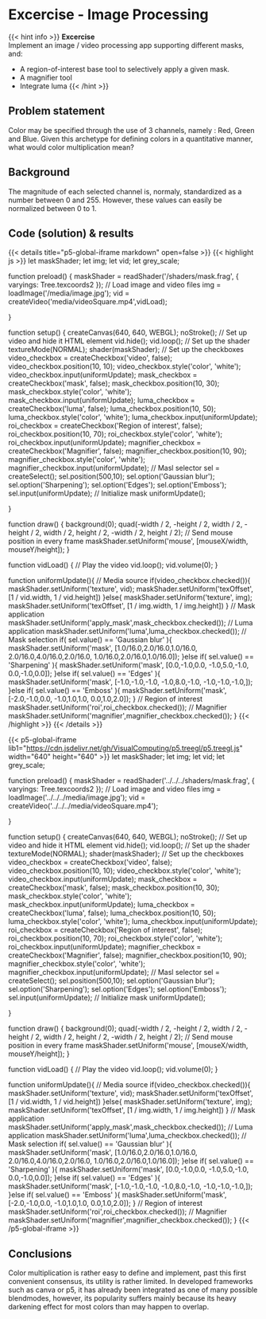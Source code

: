 # Excercise - Image Processing

{{< hint info >}}
**Excercise**  
Implement an image / video processing app supporting different masks, and:
* A region-of-interest base tool to selectively apply a given mask.
* A magnifier tool
* Integrate luma
{{< /hint >}}

## Problem statement
Color may be specified through the use of 3 channels, namely : Red, Green and Blue. Given this archetype for defining colors in a quantitative manner, what would color multiplication mean?

## Background
The magnitude of each selected channel is, normaly, standardized as a number between 0 and 255. However, these values can easily be normalized between 0 to 1. 

## Code (solution) & results


{{< details title="p5-global-iframe markdown" open=false >}}
{{< highlight js >}}
let maskShader;
let img;
let vid;
let grey_scale;

function preload() {
  maskShader = readShader('/shaders/mask.frag',
                        { varyings: Tree.texcoords2 });
  // Load image and video files
  img = loadImage('/media/image.jpg');
  vid = createVideo('media/videoSquare.mp4',vidLoad);

}

function setup() {
  createCanvas(640, 640, WEBGL);
  noStroke();
  // Set up video and hide it HTML element
  vid.hide();
  vid.loop();
  // Set up the shader
  textureMode(NORMAL);
  shader(maskShader);
  // Set up the checkboxes
  video_checkbox = createCheckbox('video', false);
  video_checkbox.position(10, 10);
  video_checkbox.style('color', 'white');
  video_checkbox.input(uniformUpdate);
  mask_checkbox = createCheckbox('mask', false);
  mask_checkbox.position(10, 30);
  mask_checkbox.style('color', 'white');
  mask_checkbox.input(uniformUpdate);
  luma_checkbox = createCheckbox('luma', false);
  luma_checkbox.position(10, 50);
  luma_checkbox.style('color', 'white');
  luma_checkbox.input(uniformUpdate);
  roi_checkbox = createCheckbox('Region of interest', false);
  roi_checkbox.position(10, 70);
  roi_checkbox.style('color', 'white');
  roi_checkbox.input(uniformUpdate);
  magnifier_checkbox = createCheckbox('Magnifier', false);
  magnifier_checkbox.position(10, 90);
  magnifier_checkbox.style('color', 'white');
  magnifier_checkbox.input(uniformUpdate);
  // Masl selector
  sel = createSelect();
  sel.position(500,10);
  sel.option('Gaussian blur');
  sel.option('Sharpening');
  sel.option('Edges');
  sel.option('Emboss');
  sel.input(uniformUpdate);
  // Initialize mask
  uniformUpdate();
  
}

function draw() {
  background(0);
  quad(-width / 2, -height / 2, width / 2, -height / 2,
        width / 2, height / 2, -width / 2, height / 2);
  // Send mouse position in every frame
  maskShader.setUniform('mouse', [mouseX/width, mouseY/height]);
}

function vidLoad() {
  // Play the video
  vid.loop();
  vid.volume(0);
}

function uniformUpdate(){
  // Media source
  if(video_checkbox.checked()){
    maskShader.setUniform('texture', vid);
    maskShader.setUniform('texOffset', [1 / vid.width, 1 / vid.height])
  }else{
    maskShader.setUniform('texture', img);
    maskShader.setUniform('texOffset', [1 / img.width, 1 / img.height])
  }
  // Mask application
  maskShader.setUniform('apply_mask',mask_checkbox.checked());
  // Luma application
  maskShader.setUniform('luma',luma_checkbox.checked());
  // Mask selection
  if( sel.value() == 'Gaussian blur' ){
    maskShader.setUniform('mask', [1.0/16.0,2.0/16.0,1.0/16.0, 2.0/16.0,4.0/16.0,2.0/16.0, 1.0/16.0,2.0/16.0,1.0/16.0]);
  }else if( sel.value() == 'Sharpening' ){
    maskShader.setUniform('mask', [0.0,-1.0,0.0, -1.0,5.0,-1.0, 0.0,-1.0,0.0]);
  }else if( sel.value() == 'Edges' ){
    maskShader.setUniform('mask', [-1.0,-1.0,-1.0, -1.0,8.0,-1.0, -1.0,-1.0,-1.0,]);
  }else if( sel.value() == 'Emboss' ){
    maskShader.setUniform('mask', [-2.0,-1.0,0.0, -1.0,1.0,1.0, 0.0,1.0,2.0]);
  }
  // Region of interest
  maskShader.setUniform('roi',roi_checkbox.checked());
  // Magnifier
  maskShader.setUniform('magnifier',magnifier_checkbox.checked());
}
{{< /highlight >}}
{{< /details >}}

{{< p5-global-iframe lib1="https://cdn.jsdelivr.net/gh/VisualComputing/p5.treegl/p5.treegl.js" width="640" height="640" >}}
let maskShader;
let img;
let vid;
let grey_scale;

function preload() {
  maskShader = readShader('../../../shaders/mask.frag',
                        { varyings: Tree.texcoords2 });
  // Load image and video files
  img = loadImage('../../../media/image.jpg');
  vid = createVideo('../../../media/videoSquare.mp4');

}

function setup() {
  createCanvas(640, 640, WEBGL);
  noStroke();
  // Set up video and hide it HTML element
  vid.hide();
  vid.loop();
  // Set up the shader
  textureMode(NORMAL);
  shader(maskShader);
  // Set up the checkboxes
  video_checkbox = createCheckbox('video', false);
  video_checkbox.position(10, 10);
  video_checkbox.style('color', 'white');
  video_checkbox.input(uniformUpdate);
  mask_checkbox = createCheckbox('mask', false);
  mask_checkbox.position(10, 30);
  mask_checkbox.style('color', 'white');
  mask_checkbox.input(uniformUpdate);
  luma_checkbox = createCheckbox('luma', false);
  luma_checkbox.position(10, 50);
  luma_checkbox.style('color', 'white');
  luma_checkbox.input(uniformUpdate);
  roi_checkbox = createCheckbox('Region of interest', false);
  roi_checkbox.position(10, 70);
  roi_checkbox.style('color', 'white');
  roi_checkbox.input(uniformUpdate);
  magnifier_checkbox = createCheckbox('Magnifier', false);
  magnifier_checkbox.position(10, 90);
  magnifier_checkbox.style('color', 'white');
  magnifier_checkbox.input(uniformUpdate);
  // Masl selector
  sel = createSelect();
  sel.position(500,10);
  sel.option('Gaussian blur');
  sel.option('Sharpening');
  sel.option('Edges');
  sel.option('Emboss');
  sel.input(uniformUpdate);
  // Initialize mask
  uniformUpdate();
  
}

function draw() {
  background(0);
  quad(-width / 2, -height / 2, width / 2, -height / 2,
        width / 2, height / 2, -width / 2, height / 2);
  // Send mouse position in every frame
  maskShader.setUniform('mouse', [mouseX/width, mouseY/height]);
}

function vidLoad() {
  // Play the video
  vid.loop();
  vid.volume(0);
}

function uniformUpdate(){
  // Media source
  if(video_checkbox.checked()){
    maskShader.setUniform('texture', vid);
    maskShader.setUniform('texOffset', [1 / vid.width, 1 / vid.height])
  }else{
    maskShader.setUniform('texture', img);
    maskShader.setUniform('texOffset', [1 / img.width, 1 / img.height])
  }
  // Mask application
  maskShader.setUniform('apply_mask',mask_checkbox.checked());
  // Luma application
  maskShader.setUniform('luma',luma_checkbox.checked());
  // Mask selection
  if( sel.value() == 'Gaussian blur' ){
    maskShader.setUniform('mask', [1.0/16.0,2.0/16.0,1.0/16.0, 2.0/16.0,4.0/16.0,2.0/16.0, 1.0/16.0,2.0/16.0,1.0/16.0]);
  }else if( sel.value() == 'Sharpening' ){
    maskShader.setUniform('mask', [0.0,-1.0,0.0, -1.0,5.0,-1.0, 0.0,-1.0,0.0]);
  }else if( sel.value() == 'Edges' ){
    maskShader.setUniform('mask', [-1.0,-1.0,-1.0, -1.0,8.0,-1.0, -1.0,-1.0,-1.0,]);
  }else if( sel.value() == 'Emboss' ){
    maskShader.setUniform('mask', [-2.0,-1.0,0.0, -1.0,1.0,1.0, 0.0,1.0,2.0]);
  }
  // Region of interest
  maskShader.setUniform('roi',roi_checkbox.checked());
  // Magnifier
  maskShader.setUniform('magnifier',magnifier_checkbox.checked());
}
{{< /p5-global-iframe >}}

## Conclusions
Color multiplication is rather easy to define and implement, past this first convenient consensus, its utility is rather limited. In developed frameworks such as canva or p5, it has already been integrated as one of many possible blendmodes, however, its popularity suffers mainly because its heavy darkening effect for most colors than may happen to overlap. 